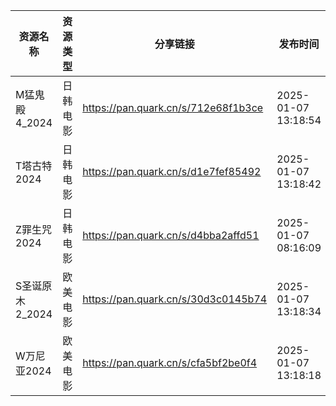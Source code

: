 | 资源名称        | 资源类型 | 分享链接                                | 发布时间                |
| ----------- | ---- | ----------------------------------- | ------------------- |
| M猛鬼殿4_2024  | 日韩电影 | https://pan.quark.cn/s/712e68f1b3ce | 2025-01-07 13:18:54 |
| T塔古特2024    | 日韩电影 | https://pan.quark.cn/s/d1e7fef85492 | 2025-01-07 13:18:42 |
| Z罪生咒2024    | 日韩电影 | https://pan.quark.cn/s/d4bba2affd51 | 2025-01-07 08:16:09 |
| S圣诞原木2_2024 | 欧美电影 | https://pan.quark.cn/s/30d3c0145b74 | 2025-01-07 13:18:34 |
| W万尼亚2024    | 欧美电影 | https://pan.quark.cn/s/cfa5bf2be0f4 | 2025-01-07 13:18:18 |
